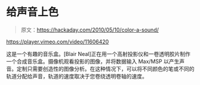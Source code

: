# 给声音上色

> 原文：<https://hackaday.com/2010/05/10/color-a-sound/>

<https://player.vimeo.com/video/11606420>

</div> <p>这是一个有趣的音乐盒。[Blair Neal]正在用一个高射投影仪和一卷透明胶片制作一个合成音乐盒。摄像机观看投影的图像，并将数据输入 Max/MSP 以产生声音。定制只需要创造性的图像分析。在这种情况下，可以将不同颜色的笔或不同的轨道分配给声音，轨道的速度取决于您卷绕透明卷轴的速度。</p> </body> </html>